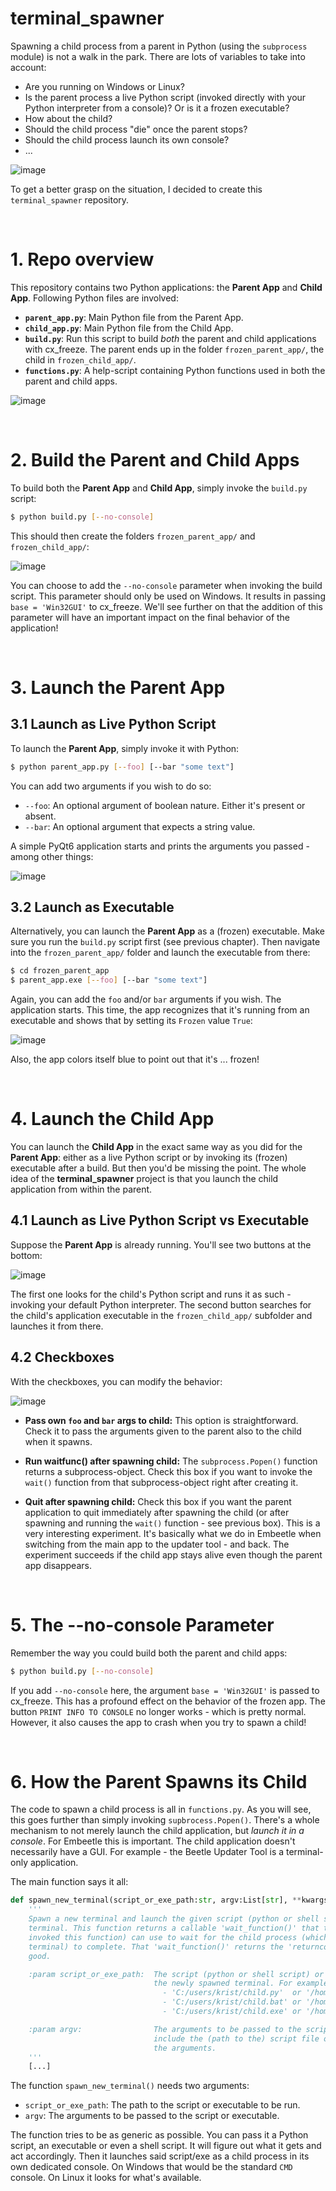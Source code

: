 # terminal_spawner

Spawning a child process from a parent in Python (using the `subprocess` module) is not a walk in the park. There are lots of variables to take into account:

 - Are you running on Windows or Linux?
 - Is the parent process a live Python script (invoked directly with your Python interpreter from a console)? Or is it a frozen executable?
 - How about the child?
 - Should the child process "die" once the parent stops?
 - Should the child process launch its own console?
 - ...

![image](https://github.com/kristofmulier/terminal_spawner/assets/19362684/1ef73b71-50dd-4e5b-9dc9-703a72d78c7e)


To get a better grasp on the situation, I decided to create this `terminal_spawner` repository.

&nbsp;<br>
# 1. Repo overview

This repository contains two Python applications: the **Parent App** and **Child App**. Following Python files are involved:

 - **`parent_app.py`**: Main Python file from the Parent App.
 - **`child_app.py`**: Main Python file from the Child App.
 - **`build.py`**: Run this script to build *both* the parent and child applications with cx_freeze. The parent ends up in the folder `frozen_parent_app/`, the child in `frozen_child_app/`.
 - **`functions.py`**: A help-script containing Python functions used in both the parent and child apps.

![image](https://github.com/kristofmulier/terminal_spawner/assets/19362684/5a51d610-c1d8-4033-ada2-64271c6cd762)

&nbsp;<br>
# 2. Build the Parent and Child Apps

To build both the **Parent App** and **Child App**, simply invoke the `build.py` script:

```sh
$ python build.py [--no-console]
```

This should then create the folders `frozen_parent_app/` and `frozen_child_app/`:

![image](https://github.com/kristofmulier/terminal_spawner/assets/19362684/714f95a3-4914-4480-8b42-fcd5f4a1bdf5)

You can choose to add the `--no-console` parameter when invoking the build script. This parameter should only be used on Windows. It results in passing `base = 'Win32GUI'` to cx_freeze. We'll see further on that the addition of this parameter will have an important impact on the final behavior of the application!

&nbsp;<br>
# 3. Launch the Parent App

## 3.1 Launch as Live Python Script

To launch the **Parent App**, simply invoke it with Python:

```sh
$ python parent_app.py [--foo] [--bar "some text"]
```

You can add two arguments if you wish to do so:
- `--foo`: An optional argument of boolean nature. Either it's present or absent.
- `--bar`: An optional argument that expects a string value.

A simple PyQt6 application starts and prints the arguments you passed - among other things:

![image](https://github.com/kristofmulier/terminal_spawner/assets/19362684/3e6b8739-5e19-4d38-a46f-beb3fdfa6260)

## 3.2 Launch as Executable

Alternatively, you can launch the **Parent App** as a (frozen) executable. Make sure you run the `build.py` script first (see previous chapter). Then navigate into the `frozen_parent_app/` folder and launch the executable from there:

```sh
$ cd frozen_parent_app
$ parent_app.exe [--foo] [--bar "some text"]
```

Again, you can add the `foo` and/or `bar` arguments if you wish. The application starts. This time, the app recognizes that it's running from an executable and shows that by setting its `Frozen` value `True`:

![image](https://github.com/kristofmulier/terminal_spawner/assets/19362684/d00b0341-1a79-442b-b4e3-3b8da96e2a25)

Also, the app colors itself blue to point out that it's ... frozen!

&nbsp;<br>
# 4. Launch the Child App

You can launch the **Child App** in the exact same way as you did for the **Parent App**: either as a live Python script or by invoking its (frozen) executable after a build. But then you'd be missing the point. The whole idea of the **terminal_spawner** project is that you launch the child application from within the parent.

## 4.1 Launch as Live Python Script vs Executable

Suppose the **Parent App** is already running. You'll see two buttons at the bottom:

![image](https://github.com/kristofmulier/terminal_spawner/assets/19362684/acd418a3-1754-46d5-ae22-05e2272c2413)

The first one looks for the child's Python script and runs it as such - invoking your default Python interpreter. The second button searches for the child's application executable in the `frozen_child_app/` subfolder and launches it from there.

## 4.2 Checkboxes

With the checkboxes, you can modify the behavior:

![image](https://github.com/kristofmulier/terminal_spawner/assets/19362684/9781f45c-805a-4a9d-ad13-bbc4b31d332e)

 - **Pass own `foo` and `bar` args to child:** This option is straightforward. Check it to pass the arguments given to the parent also to the child when it spawns.

 - **Run waitfunc() after spawning child:** The `subprocess.Popen()` function returns a subprocess-object. Check this box if you want to invoke the `wait()` function from that subprocess-object right after creating it.

 - **Quit after spawning child:** Check this box if you want the parent application to quit immediately after spawning the child (or after spawning and running the `wait()` function - see previous box). This is a very interesting experiment. It's basically what we do in Embeetle when switching from the main app to the updater tool - and back. The experiment succeeds if the child app stays alive even though the parent app disappears.

&nbsp;<br>
# 5. The --no-console Parameter

Remember the way you could build both the parent and child apps:

```sh
$ python build.py [--no-console]
```

If you add `--no-console` here, the argument `base = 'Win32GUI'` is passed to cx_freeze. This has a profound effect on the behavior of the frozen app. The button `PRINT INFO TO CONSOLE` no longer works - which is pretty normal. However, it also causes the app to crash when you try to spawn a child!

&nbsp;<br>
# 6. How the Parent Spawns its Child

The code to spawn a child process is all in `functions.py`. As you will see, this goes further than simply invoking `supbrocess.Popen()`. There's a whole mechanism to not merely launch the child application, but *launch it in a console*. For Embeetle this is important. The child application doesn't necessarily have a GUI. For example - the Beetle Updater Tool is a terminal-only application.

The main function says it all:

```python
def spawn_new_terminal(script_or_exe_path:str, argv:List[str], **kwargs) -> Callable:
    '''
    Spawn a new terminal and launch the given script (python or shell script) or executable in that
    terminal. This function returns a callable 'wait_function()' that the parent process (which
    invoked this function) can use to wait for the child process (which runs in the newly spawned
    terminal) to complete. That 'wait_function()' returns the 'returncode', which is 0 if all was
    good.

    :param script_or_exe_path:  The script (python or shell script) or executable to be launched in
                                the newly spawned terminal. For example:
                                  - 'C:/users/krist/child.py'  or '/home/krist/child.py'
                                  - 'C:/users/krist/child.bat' or '/home/krist/child.sh'
                                  - 'C:/users/krist/child.exe' or '/home/krist/child'

    :param argv:                The arguments to be passed to the script or executable. Do not
                                include the (path to the) script file or executable in here. Just
                                the arguments.
    '''
    [...]
```

The function `spawn_new_terminal()` needs two arguments:
 - `script_or_exe_path`: The path to the script or executable to be run.
 - `argv`: The arguments to be passed to the script or executable.

The function tries to be as generic as possible. You can pass it a Python script, an executable or even a shell script. It will figure out what it gets and act accordingly. Then it launches said script/exe as a child process in its own dedicated console. On Windows that would be the standard `CMD` console. On Linux it looks for what's available.
